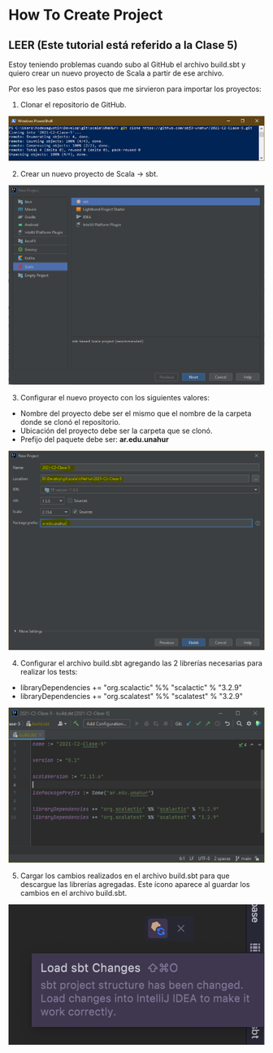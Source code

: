 # How To Create Project

## LEER (Este tutorial está referido a la Clase 5)

Estoy teniendo problemas cuando subo al GitHub el archivo build.sbt y quiero crear un nuevo proyecto de Scala a partir de ese archivo.

Por eso les paso estos pasos que me sirvieron para importar los proyectos:

1. Clonar el repositorio de GitHub.

![01 - Git Clone](assets/01-Git_Clone.png)

2. Crear un nuevo proyecto de Scala -> sbt.

![02 - New SBT Project](assets/02-New_SBT_Project.PNG)

3. Configurar el nuevo proyecto con los siguientes valores:
* Nombre del proyecto debe ser el mismo que el nombre de la carpeta donde se clonó el repositorio.
* Ubicación del proyecto debe ser la carpeta que se clonó.
* Prefijo del paquete debe ser: **ar.edu.unahur**

![03 - Project Configuration](assets/03-Project_Configuration.PNG)

4. Configurar el archivo build.sbt agregando las 2 librerías necesarias para realizar los tests:
* libraryDependencies += "org.scalactic" %% "scalactic" % "3.2.9"
* libraryDependencies += "org.scalatest" %% "scalatest" % "3.2.9"

![04 - Add Libraries](assets/04-Add_Libraries.PNG)

5. Cargar los cambios realizados en el archivo build.sbt para que descargue las librerías agregadas. Este ícono aparece al guardar los cambios en el archivo build.sbt.

![05 - Load SBT Changes](assets/05-Load_SBT_Changes.png)